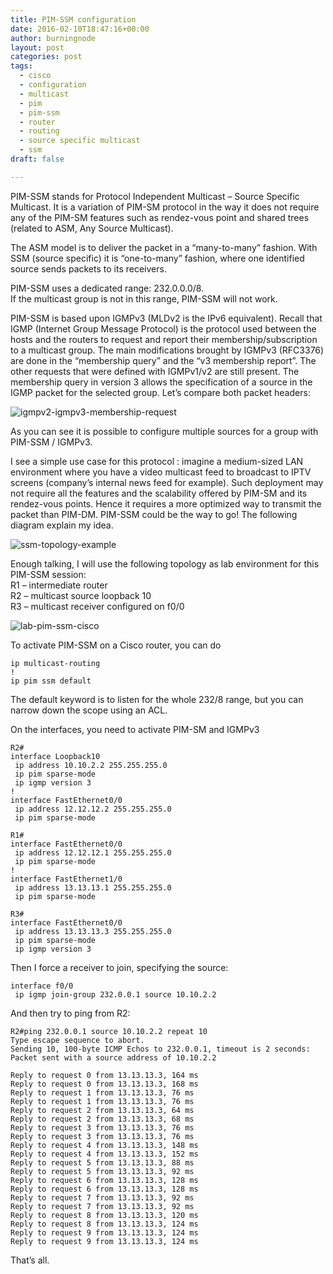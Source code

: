 ```yaml
---
title: PIM-SSM configuration
date: 2016-02-10T18:47:16+00:00
author: burningnode
layout: post
categories: post
tags:
  - cisco
  - configuration
  - multicast
  - pim
  - pim-ssm
  - router
  - routing
  - source specific multicast
  - ssm
draft: false

---
```


PIM-SSM stands for Protocol Independent Multicast &#8211; Source Specific Multicast. It is a variation of PIM-SM protocol in the way it does not require any of the PIM-SM features such as rendez-vous point and shared trees (related to ASM, Any Source Multicast). 

The ASM model is to deliver the packet in a &#8220;many-to-many&#8221; fashion. With SSM (source specific) it is &#8220;one-to-many&#8221; fashion, where one identified source sends packets to its receivers.  

PIM-SSM uses a dedicated range: 232.0.0.0/8.  
If the multicast group is not in this range, PIM-SSM will not work.  

PIM-SSM is based upon IGMPv3 (MLDv2 is the IPv6 equivalent). Recall that IGMP (Internet Group Message Protocol) is the protocol used between the hosts and the routers to request and report their membership/subscription to a multicast group. The main modifications brought by IGMPv3 (RFC3376) are done in the &#8220;membership query&#8221; and the &#8220;v3 membership report&#8221;. The other requests that were defined with IGMPv1/v2 are still present. The membership query in version 3 allows the specification of a source in the IGMP packet for the selected group. Let&#8217;s compare both packet headers:  

![igmpv2-igmpv3-membership-request](/igmpv2-igmpv3-membership-request.png)

As you can see it is possible to configure multiple sources for a group with PIM-SSM / IGMPv3.

I see a simple use case for this protocol : imagine a medium-sized LAN environment where you have a video multicast feed to broadcast to IPTV screens (company&#8217;s internal news feed for example). Such deployment may not require all the features and the scalability offered by PIM-SM and its rendez-vous points. Hence it requires a more optimized way to transmit the packet than PIM-DM. PIM-SSM could be the way to go! The following diagram explain my idea.

![ssm-topology-example](/ssm-topology-example-2.png)

Enough talking, I will use the following topology as lab environment for this PIM-SSM session:  
R1 &#8211; intermediate router  
R2 &#8211; multicast source loopback 10  
R3 &#8211; multicast receiver configured on f0/0

![lab-pim-ssm-cisco](/lab-pim-ssm-cisco.png)

To activate PIM-SSM on a Cisco router, you can do

```
ip multicast-routing
!
ip pim ssm default
```

The default keyword is to listen for the whole 232/8 range, but you can narrow down the scope using an ACL.  

On the interfaces, you need to activate PIM-SM and IGMPv3  

```
R2#
interface Loopback10
 ip address 10.10.2.2 255.255.255.0
 ip pim sparse-mode
 ip igmp version 3
!
interface FastEthernet0/0
 ip address 12.12.12.2 255.255.255.0
 ip pim sparse-mode

R1#
interface FastEthernet0/0
 ip address 12.12.12.1 255.255.255.0
 ip pim sparse-mode
!
interface FastEthernet1/0
 ip address 13.13.13.1 255.255.255.0
 ip pim sparse-mode

R3#
interface FastEthernet0/0
 ip address 13.13.13.3 255.255.255.0
 ip pim sparse-mode
 ip igmp version 3
```

Then I force a receiver to join, specifying the source:  

```
interface f0/0
 ip igmp join-group 232.0.0.1 source 10.10.2.2
```

And then try to ping from R2:

```
R2#ping 232.0.0.1 source 10.10.2.2 repeat 10
Type escape sequence to abort.
Sending 10, 100-byte ICMP Echos to 232.0.0.1, timeout is 2 seconds:
Packet sent with a source address of 10.10.2.2

Reply to request 0 from 13.13.13.3, 164 ms
Reply to request 0 from 13.13.13.3, 168 ms
Reply to request 1 from 13.13.13.3, 76 ms
Reply to request 1 from 13.13.13.3, 76 ms
Reply to request 2 from 13.13.13.3, 64 ms
Reply to request 2 from 13.13.13.3, 68 ms
Reply to request 3 from 13.13.13.3, 76 ms
Reply to request 3 from 13.13.13.3, 76 ms
Reply to request 4 from 13.13.13.3, 148 ms
Reply to request 4 from 13.13.13.3, 152 ms
Reply to request 5 from 13.13.13.3, 88 ms
Reply to request 5 from 13.13.13.3, 92 ms
Reply to request 6 from 13.13.13.3, 128 ms
Reply to request 6 from 13.13.13.3, 128 ms
Reply to request 7 from 13.13.13.3, 92 ms
Reply to request 7 from 13.13.13.3, 92 ms
Reply to request 8 from 13.13.13.3, 120 ms
Reply to request 8 from 13.13.13.3, 124 ms
Reply to request 9 from 13.13.13.3, 124 ms
Reply to request 9 from 13.13.13.3, 124 ms
```

That&#8217;s all.